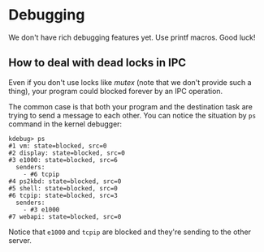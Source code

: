 # Debugging
We don't have rich debugging features yet. Use printf macros. Good luck!

## How to deal with dead locks in IPC
Even if you don't use locks like *mutex* (note that we don't provide such
a thing), your program could blocked forever by an IPC operation.

The common case is that both your program and the destination task are trying
to send a message to each other. You can notice the situation by `ps` command
in the kernel debugger:

```
kdebug> ps
#1 vm: state=blocked, src=0
#2 display: state=blocked, src=0
#3 e1000: state=blocked, src=6
  senders:
    - #6 tcpip
#4 ps2kbd: state=blocked, src=0
#5 shell: state=blocked, src=0
#6 tcpip: state=blocked, src=3
  senders:
    - #3 e1000
#7 webapi: state=blocked, src=0
```

Notice that `e1000` and `tcpip` are blocked and they're sending to
the other server.
